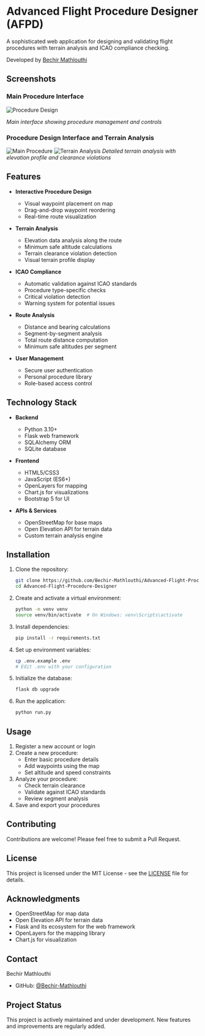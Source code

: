 # Advanced Flight Procedure Designer (AFPD)

A sophisticated web application for designing and validating flight procedures with terrain analysis and ICAO compliance checking.

Developed by [Bechir Mathlouthi](https://github.com/Bechir-Mathlouthi)

## Screenshots

### Main Procedure Interface
![Procedure Design](screenshots/procedure_design.png)

*Main interface showing procedure management and controls*

### Procedure Design Interface and Terrain Analysis
![Main Procedure](screenshots/proc.png)
![Terrain Analysis](screenshots/terrain_analysis.png)
*Detailed terrain analysis with elevation profile and clearance violations*

## Features

- **Interactive Procedure Design**
  - Visual waypoint placement on map
  - Drag-and-drop waypoint reordering
  - Real-time route visualization

- **Terrain Analysis**
  - Elevation data analysis along the route
  - Minimum safe altitude calculations
  - Terrain clearance violation detection
  - Visual terrain profile display

- **ICAO Compliance**
  - Automatic validation against ICAO standards
  - Procedure type-specific checks
  - Critical violation detection
  - Warning system for potential issues

- **Route Analysis**
  - Distance and bearing calculations
  - Segment-by-segment analysis
  - Total route distance computation
  - Minimum safe altitudes per segment

- **User Management**
  - Secure user authentication
  - Personal procedure library
  - Role-based access control

## Technology Stack

- **Backend**
  - Python 3.10+
  - Flask web framework
  - SQLAlchemy ORM
  - SQLite database

- **Frontend**
  - HTML5/CSS3
  - JavaScript (ES6+)
  - OpenLayers for mapping
  - Chart.js for visualizations
  - Bootstrap 5 for UI

- **APIs & Services**
  - OpenStreetMap for base maps
  - Open Elevation API for terrain data
  - Custom terrain analysis engine

## Installation

1. Clone the repository:
   ```bash
   git clone https://github.com/Bechir-Mathlouthi/Advanced-Flight-Procedure-Designer.git
   cd Advanced-Flight-Procedure-Designer
   ```

2. Create and activate a virtual environment:
   ```bash
   python -m venv venv
   source venv/bin/activate  # On Windows: venv\Scripts\activate
   ```

3. Install dependencies:
   ```bash
   pip install -r requirements.txt
   ```

4. Set up environment variables:
   ```bash
   cp .env.example .env
   # Edit .env with your configuration
   ```

5. Initialize the database:
   ```bash
   flask db upgrade
   ```

6. Run the application:
   ```bash
   python run.py
   ```

## Usage

1. Register a new account or login
2. Create a new procedure:
   - Enter basic procedure details
   - Add waypoints using the map
   - Set altitude and speed constraints
3. Analyze your procedure:
   - Check terrain clearance
   - Validate against ICAO standards
   - Review segment analysis
4. Save and export your procedures

## Contributing

Contributions are welcome! Please feel free to submit a Pull Request.

## License

This project is licensed under the MIT License - see the [LICENSE](LICENSE) file for details.

## Acknowledgments

- OpenStreetMap for map data
- Open Elevation API for terrain data
- Flask and its ecosystem for the web framework
- OpenLayers for the mapping library
- Chart.js for visualization

## Contact

Bechir Mathlouthi
- GitHub: [@Bechir-Mathlouthi](https://github.com/Bechir-Mathlouthi)

## Project Status

This project is actively maintained and under development. New features and improvements are regularly added. 
